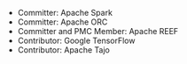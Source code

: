 - Committer: Apache Spark
- Committer: Apache ORC
- Committer and PMC Member: Apache REEF
- Contributor: Google TensorFlow
- Contributor: Apache Tajo
